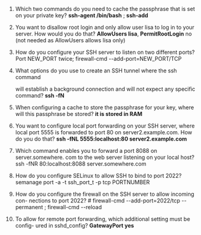 
1. Which two commands do you need to cache the passphrase that is set on your
	private key?
	**ssh-agent /bin/bash** ; **ssh-add**
2. You want to disallow root login and only allow user lisa to log in to your
	server. How would you do that?
	**AllowUsers lisa**, **PermitRootLogin** no (not needed as AllowUsers allows lisa only)
3. How do you configure your SSH server to listen on two different ports?
	Port NEW_PORT twice; firewall-cmd --add-port=NEW_PORT/TCP
4. What options do you use to create an SSH tunnel where the ssh command
	
	will establish a background connection and will not expect any specific
	command?
	**ssh -fN**
1. When configuring a cache to store the passphrase for your key, where will this
	passphrase be stored?
	**it is stored in RAM**
1. You want to configure local port forwarding on your SSH server, where local
	port 5555 is forwarded to port 80 on server2.example.com. How do you do
	that?
	**ssh -fNL 5555:localhost:80 server2.example.com**
1. Which command enables you to forward a port 8088 on server.somewhere.
	com to the web server listening on your local host?
	ssh -fNR 80:localhost:8088  server.somewhere.com
1. How do you configure SELinux to allow SSH to bind to port 2022?
	semanage port -a -t ssh_port_t -p tcp PORTNUMBER
1. How do you configure the firewall on the SSH server to allow incoming con-
	nections to port 2022?
	\# firewall-cmd --add-port=2022/tcp --permanent ; firewall-cmd --reload
1. To allow for remote port forwarding, which additional setting must be config-
	ured in sshd_config?
	**GatewayPort yes**